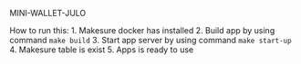 MINI-WALLET-JULO


How to run this:
    1. Makesure docker has installed
    2. Build app by using command `make build`
    3. Start app server by using command `make start-up`
    4. Makesure table is exist
    5. Apps is ready to use